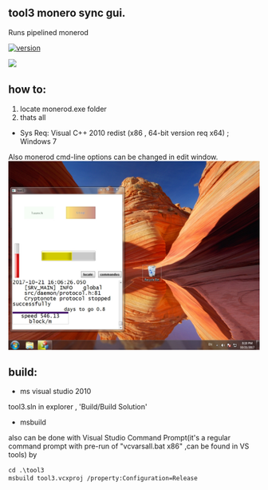 ## tool3 monero sync gui. 
Runs pipelined monerod
 
[![version](https://img.shields.io/github/tag/alexeyneu/tool3.svg?style=plastic)](https://github.com/alexeyneu/tool3/releases/latest)


 [![ ](https://img.shields.io/coverity/scan/13991.svg)](https://scan.coverity.com/projects/alexeyneu-tool3)

## how to: 
1. locate monerod.exe folder  
2. thats all

 - Sys Req: 
Visual C++ 2010 redist (x86 , 64-bit version req x64)  ;
Windows 7    

Also monerod cmd-line options can be changed in edit window.
![Screen1](/screens/Untitled.jpg)


## build:
 - ms visual studio 2010

tool3.sln in explorer ,
'Build/Build Solution' 

 - msbuild

 also can be done with Visual Studio Command Prompt(it's a regular  command prompt with pre-run of "vcvarsall.bat x86" ,can be found in VS tools) by
``` 
cd .\tool3
msbuild tool3.vcxproj /property:Configuration=Release  
```
